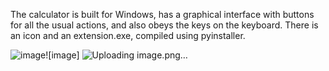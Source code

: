 The calculator is built for Windows, has a graphical interface with buttons for all the usual actions, and also obeys the keys on the keyboard. There is an icon and an extension.exe, compiled using pyinstaller.

![image](https://github.com/Andrewamebniy/Calculator-in-Python/assets/133965159/98eaec99-f124-4094-804e-6d381146e331)![image] ![Uploading image.png…]()




